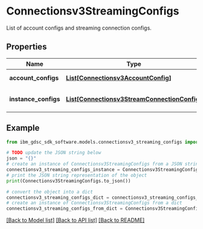 # Connectionsv3StreamingConfigs

List of account configs and streaming connection configs.

## Properties

Name | Type | Description | Notes
------------ | ------------- | ------------- | -------------
**account_configs** | [**List[Connectionsv3AccountConfig]**](Connectionsv3AccountConfig.md) | Accounts infomation. | [optional] 
**instance_configs** | [**List[Connectionsv3StreamConnectionConfig]**](Connectionsv3StreamConnectionConfig.md) | Streaming connections information. | [optional] 

## Example

```python
from ibm_gdsc_sdk_software.models.connectionsv3_streaming_configs import Connectionsv3StreamingConfigs

# TODO update the JSON string below
json = "{}"
# create an instance of Connectionsv3StreamingConfigs from a JSON string
connectionsv3_streaming_configs_instance = Connectionsv3StreamingConfigs.from_json(json)
# print the JSON string representation of the object
print(Connectionsv3StreamingConfigs.to_json())

# convert the object into a dict
connectionsv3_streaming_configs_dict = connectionsv3_streaming_configs_instance.to_dict()
# create an instance of Connectionsv3StreamingConfigs from a dict
connectionsv3_streaming_configs_from_dict = Connectionsv3StreamingConfigs.from_dict(connectionsv3_streaming_configs_dict)
```
[[Back to Model list]](../README.md#documentation-for-models) [[Back to API list]](../README.md#documentation-for-api-endpoints) [[Back to README]](../README.md)


